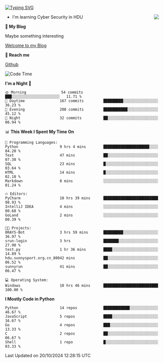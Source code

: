 [![Typing SVG](https://readme-typing-svg.herokuapp.com?font=Fira+Code&pause=1000&random=false&width=450&height=60&lines=Hello+%F0%9F%91%8B%F0%9F%8F%BB;I'm+JBNRZ)](https://git.io/typing-svg)

<a href="#">
  <img align="right" src="https://github-readme-stats.vercel.app/api?username=JBNRZ&show_icons=true&bg_color=15,f2f7fd,E0EAFC" />
</a>

- I'm learning Cyber Security in HDU

 **🌱 My Blog**

Maybe something interesting

[Welcome to my Blog](https://jbnrz.com.cn/)

 **💬 Reach me** 

[Github](https://github.com/JBNRZ)


<!--START_SECTION:waka-->
![Code Time](http://img.shields.io/badge/Code%20Time-708%20hrs%2048%20mins-blue)

**I'm a Night 🦉** 

```text
🌞 Morning                54 commits          ███░░░░░░░░░░░░░░░░░░░░░░   11.71 % 
🌆 Daytime                167 commits         █████████░░░░░░░░░░░░░░░░   36.23 % 
🌃 Evening                208 commits         ███████████░░░░░░░░░░░░░░   45.12 % 
🌙 Night                  32 commits          ██░░░░░░░░░░░░░░░░░░░░░░░   06.94 % 
```


📊 **This Week I Spent My Time On** 

```text
💬 Programming Languages: 
Python                   9 hrs 4 mins        █████████████████████░░░░   84.20 % 
Text                     47 mins             ██░░░░░░░░░░░░░░░░░░░░░░░   07.38 % 
SQL                      23 mins             █░░░░░░░░░░░░░░░░░░░░░░░░   03.64 % 
HTML                     14 mins             █░░░░░░░░░░░░░░░░░░░░░░░░   02.18 % 
Markdown                 8 mins              ░░░░░░░░░░░░░░░░░░░░░░░░░   01.24 % 

🔥 Editors: 
PyCharm                  10 hrs 39 mins      █████████████████████████   98.93 % 
IntelliJ IDEA            4 mins              ░░░░░░░░░░░░░░░░░░░░░░░░░   00.68 % 
GoLand                   2 mins              ░░░░░░░░░░░░░░░░░░░░░░░░░   00.39 % 

🐱‍💻 Projects: 
0RAYS-Bot                3 hrs 59 mins       █████████░░░░░░░░░░░░░░░░   36.97 % 
srun-login               3 hrs               ███████░░░░░░░░░░░░░░░░░░   27.90 % 
test.py                  1 hr 36 mins        ████░░░░░░░░░░░░░░░░░░░░░   14.89 % 
hdu.sunnysport.org.cn_80042 mins             ██░░░░░░░░░░░░░░░░░░░░░░░   06.52 % 
sunnyrun                 41 mins             ██░░░░░░░░░░░░░░░░░░░░░░░   06.47 % 

💻 Operating System: 
Windows                  10 hrs 46 mins      █████████████████████████   100.00 % 
```

**I Mostly Code in Python** 

```text
Python                   14 repos            ████████████░░░░░░░░░░░░░   46.67 % 
JavaScript               5 repos             ████░░░░░░░░░░░░░░░░░░░░░   16.67 % 
Go                       4 repos             ███░░░░░░░░░░░░░░░░░░░░░░   13.33 % 
C                        2 repos             ██░░░░░░░░░░░░░░░░░░░░░░░   06.67 % 
Shell                    1 repo              █░░░░░░░░░░░░░░░░░░░░░░░░   03.33 % 
```




 Last Updated on 20/10/2024 12:28:15 UTC
<!--END_SECTION:waka-->
